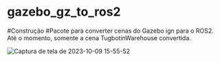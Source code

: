 # gazebo_gz_to_ros2

#Construção 
#Pacote para converter cenas do Gazebo ign para o ROS2. Até o momento, somente a cena TugbotinWarehouse convertida. 

![Captura de tela de 2023-10-09 15-55-52](https://github.com/marco-teixeira/gazebo_gz_to_ros2/assets/40206957/d69882fe-b0d0-4ed5-94c6-2362eb186b37)
